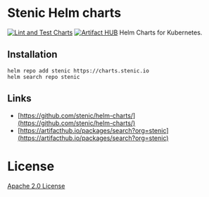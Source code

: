 # Stenic Helm charts

[![Lint and Test Charts](https://github.com/stenic/helm-charts/actions/workflows/lint.yml/badge.svg)](https://github.com/stenic/helm-charts/actions/workflows/lint.yml)
[![Artifact HUB](https://img.shields.io/endpoint?url=https://artifacthub.io/badge/repository/stenic)](https://artifacthub.io/packages/search?repo=stenic)
Helm Charts for Kubernetes.

## Installation

```console
helm repo add stenic https://charts.stenic.io
helm search repo stenic
```

## Links

 - [https://github.com/stenic/helm-charts/](https://github.com/stenic/helm-charts/)
 - [https://artifacthub.io/packages/search?org=stenic](https://artifacthub.io/packages/search?org=stenic)

# License

[Apache 2.0 License](https://github.com/stenic/helm-charts/blob/master/LICENSE)
